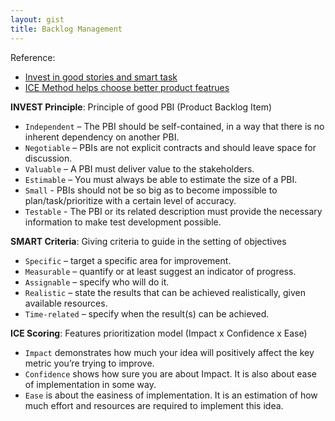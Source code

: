 ```yaml
---
layout: gist
title: Backlog Management
---
```


Reference:
- [Invest in good stories and smart task](https://xp123.com/articles/invest-in-good-stories-and-smart-tasks/)
- [ICE Method helps choose better product featrues](https://hygger.io/blog/ice-method-helps-choose-better-product-features/)

**INVEST Principle**: Principle of good PBI (Product Backlog Item)  
- `Independent` – The PBI should be self-contained, in a way that there is no inherent dependency on another PBI.  
- `Negotiable` – PBIs are not explicit contracts and should leave space for discussion.  
- `Valuable` – A PBI must deliver value to the stakeholders.  
- `Estimable` – You must always be able to estimate the size of a PBI.  
- `Small` - PBIs should not be so big as to become impossible to plan/task/prioritize with a certain level of accuracy.  
- `Testable` - The PBI or its related description must provide the necessary information to make test development possible.  

**SMART Criteria**: Giving criteria to guide in the setting of objectives  
- `Specific` – target a specific area for improvement.  
- `Measurable` – quantify or at least suggest an indicator of progress.  
- `Assignable` – specify who will do it.  
- `Realistic` – state the results that can be achieved realistically, given available resources.  
- `Time-related` – specify when the result(s) can be achieved.

**ICE Scoring**: Features prioritization model (Impact x Confidence x Ease)
- `Impact` demonstrates how much your idea will positively affect the key metric you’re trying to improve.
- `Confidence` shows how sure you are about Impact. It is also about ease of implementation in some way.
- `Ease` is about the easiness of implementation. It is an estimation of how much effort and resources are required to implement this idea.

